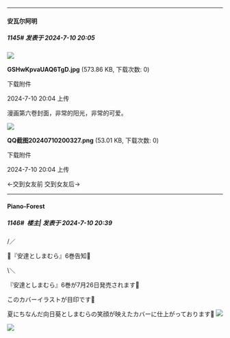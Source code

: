 ﻿
*****

####  安瓦尔阿明  
##### 1145#       发表于 2024-7-10 20:05

<img src="https://img.saraba1st.com/forum/202407/10/200435ehww0ekhwmmwrn6h.jpg" referrerpolicy="no-referrer">

<strong>GSHwKpvaUAQ6TgD.jpg</strong> (573.86 KB, 下载次数: 0)

下载附件

2024-7-10 20:04 上传

漫画第六卷封面，非常的阳光，非常的可爱。

<img src="https://img.saraba1st.com/forum/202407/10/200459phazwai5d3widwky.png" referrerpolicy="no-referrer">

<strong>QQ截图20240710200327.png</strong> (53.01 KB, 下载次数: 0)

下载附件

2024-7-10 20:04 上传

←交到女友前 交到女友后→


*****

####  Piano-Forest  
##### 1146#         楼主| 发表于 2024-7-10 20:39

/／

📣『安達としまむら』6巻告知📣

\＼

『安達としまむら』6巻が7月26日発売されます🎉

このカバーイラストが目印です🌻

夏にちなんだ向日葵としまむらの笑顔が映えたカバーに仕上がっております🌻
<img src="https://p.sda1.dev/18/4d76a238c20fb321091a19ce5801c658/20240710_201517.jpg" referrerpolicy="no-referrer">

<img src="https://p.sda1.dev/18/b73c358be2e4bf3cc50fa7ae25087bc8/20240701_184407.jpg" referrerpolicy="no-referrer">

